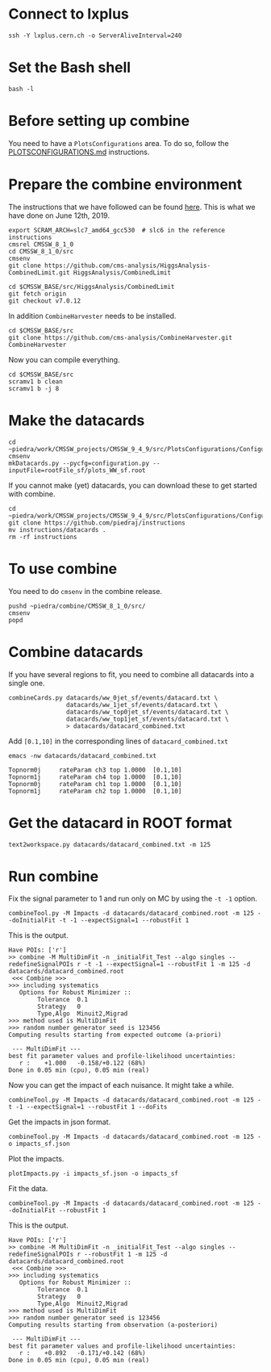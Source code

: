 # Connect to lxplus

    ssh -Y lxplus.cern.ch -o ServerAliveInterval=240


# Set the Bash shell

    bash -l


# Before setting up combine

You need to have a `PlotsConfigurations` area. To do so, follow the [PLOTSCONFIGURATIONS.md](https://github.com/piedraj/instructions/blob/master/PLOTSCONFIGURATIONS.md) instructions.


# Prepare the combine environment

The instructions that we have followed can be found [here](https://github.com/nucleosynthesis/HiggsAnalysis-CombinedLimit/wiki/gettingstarted#root6-slc6-release-cmssw_8_1_x---recommended-version). This is what we have done on June 12th, 2019.

    export SCRAM_ARCH=slc7_amd64_gcc530  # slc6 in the reference instructions
    cmsrel CMSSW_8_1_0
    cd CMSSW_8_1_0/src 
    cmsenv
    git clone https://github.com/cms-analysis/HiggsAnalysis-CombinedLimit.git HiggsAnalysis/CombinedLimit

    cd $CMSSW_BASE/src/HiggsAnalysis/CombinedLimit
    git fetch origin
    git checkout v7.0.12

In addition `CombineHarvester` needs to be installed.

    cd $CMSSW_BASE/src
    git clone https://github.com/cms-analysis/CombineHarvester.git CombineHarvester

Now you can compile everything.

    cd $CMSSW_BASE/src
    scramv1 b clean
    scramv1 b -j 8


# Make the datacards

    cd ~piedra/work/CMSSW_projects/CMSSW_9_4_9/src/PlotsConfigurations/Configurations/VH2j/Full2017
    cmsenv
    mkDatacards.py --pycfg=configuration.py --inputFile=rootFile_sf/plots_WW_sf.root

If you cannot make (yet) datacards, you can download these to get started with combine.

    cd ~piedra/work/CMSSW_projects/CMSSW_9_4_9/src/PlotsConfigurations/Configurations/VH2j/Full2017
    git clone https://github.com/piedraj/instructions
    mv instructions/datacards .
    rm -rf instructions


# To use combine

You need to do `cmsenv` in the combine release.

    pushd ~piedra/combine/CMSSW_8_1_0/src/
    cmsenv
    popd


# Combine datacards

If you have several regions to fit, you need to combine all datacards into a single one.

    combineCards.py datacards/ww_0jet_sf/events/datacard.txt \
                    datacards/ww_1jet_sf/events/datacard.txt \
                    datacards/ww_top0jet_sf/events/datacard.txt \
                    datacards/ww_top1jet_sf/events/datacard.txt \
                    > datacards/datacard_combined.txt

Add `[0.1,10]` in the corresponding lines of `datacard_combined.txt`

    emacs -nw datacards/datacard_combined.txt

    Topnorm0j     rateParam ch3 top 1.0000  [0.1,10]
    Topnorm1j     rateParam ch4 top 1.0000  [0.1,10]
    Topnorm0j     rateParam ch1 top 1.0000  [0.1,10]
    Topnorm1j     rateParam ch2 top 1.0000  [0.1,10]


# Get the datacard in ROOT format

    text2workspace.py datacards/datacard_combined.txt -m 125


# Run combine

Fix the signal parameter to 1 and run only on MC by using the `-t -1` option.

    combineTool.py -M Impacts -d datacards/datacard_combined.root -m 125 --doInitialFit -t -1 --expectSignal=1 --robustFit 1

This is the output.

    Have POIs: ['r']
    >> combine -M MultiDimFit -n _initialFit_Test --algo singles --redefineSignalPOIs r -t -1 --expectSignal=1 --robustFit 1 -m 125 -d datacards/datacard_combined.root
     <<< Combine >>> 
    >>> including systematics
       Options for Robust Minimizer :: 
            Tolerance  0.1
            Strategy   0
            Type,Algo  Minuit2,Migrad
    >>> method used is MultiDimFit
    >>> random number generator seed is 123456
    Computing results starting from expected outcome (a-priori)
    
     --- MultiDimFit ---
    best fit parameter values and profile-likelihood uncertainties: 
       r :    +1.000   -0.158/+0.122 (68%)
    Done in 0.05 min (cpu), 0.05 min (real)

Now you can get the impact of each nuisance. It might take a while.

    combineTool.py -M Impacts -d datacards/datacard_combined.root -m 125 -t -1 --expectSignal=1 --robustFit 1 --doFits

Get the impacts in json format.

    combineTool.py -M Impacts -d datacards/datacard_combined.root -m 125 -o impacts_sf.json

Plot the impacts.

    plotImpacts.py -i impacts_sf.json -o impacts_sf

Fit the data.

    combineTool.py -M Impacts -d datacards/datacard_combined.root -m 125 --doInitialFit --robustFit 1

This is the output.

    Have POIs: ['r']
    >> combine -M MultiDimFit -n _initialFit_Test --algo singles --redefineSignalPOIs r --robustFit 1 -m 125 -d datacards/datacard_combined.root
     <<< Combine >>> 
    >>> including systematics
       Options for Robust Minimizer :: 
            Tolerance  0.1
            Strategy   0
            Type,Algo  Minuit2,Migrad
    >>> method used is MultiDimFit
    >>> random number generator seed is 123456
    Computing results starting from observation (a-posteriori)
    
     --- MultiDimFit ---
    best fit parameter values and profile-likelihood uncertainties: 
       r :    +0.892   -0.171/+0.142 (68%)
    Done in 0.05 min (cpu), 0.05 min (real)
